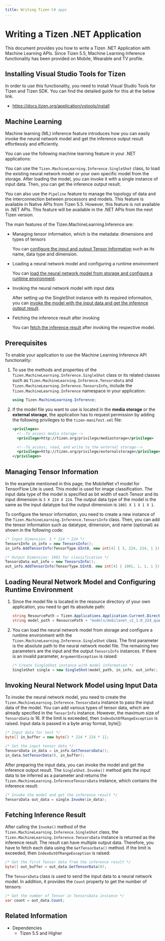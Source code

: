 ```yaml
---
title: Writing Tizen C# apps
...
```


# Writing a Tizen .NET Application

This document provides you how to write a Tizen .NET Application with Machine Learning APIs.
Since Tizen 5.5, Machine Learning Inference functionality has been provided on Mobile, Wearable and TV profile.

## Installing Visual Studio Tools for Tizen
In order to use this functionality, you need to install Visual Studio Tools for Tizen and Tizen SDK. You can find the detailed guide for this at the below link.

* https://docs.tizen.org/application/vstools/install


## Machine Learning

Machine learning (ML) inference feature introduces how you can easily invoke the neural network model and get the inference output result effortlessly and efficiently.

You can use the following machine learning feature in your .NET applications:

You can use the `Tizen.MachineLearning.Inference.SingleShot` class, to load the existing neural network model or your own specific model from the storage. After loading the model, you can invoke it with a single instance of input data. Then, you can get the inference output result.

You can also use the `Pipeline` feature to manage the topology of data and the interconnection between processors and models. This feature is available in Native APIs from Tizen 5.5. However, this feature is not available in .NET APIs. This feature will be available in the .NET APIs from the next Tizen version.


The main features of the Tizen.MachineLearning.Inference are:

- Managing tensor information, which is the metadata: dimensions and types of tensors

  You can [configure the input and output Tensor Information](#manage) such as its name, data type and dimension.

- Loading a neural network model and configuring a runtime environment

  You can [load the neural network model from storage and configure a runtime environment](#load).

- Invoking the neural network model with input data

  After setting up the SingleShot instance with its required information, you can [invoke the model with the input data and get the inference output result](#invoke).

- Fetching the inference result after invoking

  You can [fetch the inference result](#fetch) after invoking the respective model.

## Prerequisites

To enable your application to use the Machine Learning Inference API functionality:

1. To use the methods and properties of the `Tizen.MachineLearning.Inference.SingleShot` class or its related classes such as `Tizen.MachineLearning.Inference.TensorsData` and `Tizen.MachineLearning.Inference.TensorsInfo`, include the `Tizen.MachineLearning.Inference` namespace in your application:
    ```C#
    using Tizen.MachineLearning.Inference;
    ```

2. If the model file you want to use is located in the **media storage** or the **external storage**, the application has to request permission by adding the following privileges to the `tizen-manifest.xml` file:

    ```xml
    <privileges>
      <!--To access media storage-->
      <privilege>http://tizen.org/privilege/mediastorage</privilege>

      <!--To access, read, and write to the external storage-->
      <privilege>http://tizen.org/privilege/externalstorage</privilege>
    </privileges>
    ```

<a name="manage"></a>
## Managing Tensor Information

In the example mentioned in this page, the MobileNet v1 model for TensorFlow Lite is used. This model is used for image classification. The input data type of the model is specified as bit width of each Tensor and its input dimension is `3 X 224 X 224`. The output data type of the model is the same as the input datatype but the output dimension is `1001 X 1 X 1 X 1`.

To configure the tensor information, you need to create a new instance of the `Tizen.MachineLearning.Inference.TensorsInfo` class. Then, you can add the tensor information such as datatype, dimension, and name (optional) as shown in the following code:

```C#
/* Input Dimension: 3 * 224 * 224 */
TensorsInfo in_info = new TensorsInfo();
in_info.AddTensorInfo(TensorType.UInt8, new int[4] { 3, 224, 224, 1 });

/* Output Dimension: 1001 for classification */
TensorsData out_info = new TensorsInfo();
out_info.AddTensorInfo(TensorType.UInt8, new int[4] { 1001, 1, 1, 1 });
```

<a name="load"></a>
## Loading Neural Network Model and Configuring Runtime Environment

1. Since the model file is located in the resource directory of your own application, you need to get its absolute path:

    ```C#
    string ResourcePath = Tizen.Applications.Application.Current.DirectoryInfo.Resource;
    string model_path = ResourcePath + "models/mobilenet_v1_1.0_224_quant.tflite";
    ```


2. You can load the neural network model from storage and configure a runtime environment with the `Tizen.MachineLearning.Inference.SingleShot` class. The first parameter is the absolute path to the neural network model file. The remaining two parameters are the input and the output `TensorsInfo` instances. If there is an invalid parameter, `ArgumentException` is raised:

    ```C#
    /* Create SingleShot instance with model information */
    SingleShot single = new SingleShot(model_path, in_info, out_info);
    ```

<a name="invoke"></a>
## Invoking Neural Network Model using Input Data

To invoke the neural network model, you need to create the `Tizen.MachineLearning.Inference.TensorsData` instance to pass the input data of the model. You can add various types of tensor data, which are already specified in the `TensorInfo` instance. However, the maximum size of `TensorsData` is 16. If the limit is exceeded, then `IndexOutOfRangeException` is raised. Input data is passed in a byte array format, byte[]:

```C#
/* Input data for test */
byte[] in_buffer = new byte[3 * 224 * 224 * 1];

/* Set the input tensor data */
TensorsData in_data = in_info.GetTensorsData();
in_data.SetTensorData(0, in_buffer);
```

After preparing the input data, you can invoke the model and get the inference output result. The `SingleShot.Invoke()` method gets the input data to be inferred as a parameter and returns the `Tizen.MachineLearning.InferenceTensorsData` instance, which contains the inference result:

```C#
/* Invoke the model and get the inference result */
TensorsData out_data = single.Invoke(in_data);
```

<a name="fetch"></a>
## Fetching Inference Result

After calling the `Invoke()` method of the `Tizen.MachineLearning.Inference.SingleShot` class,
the `Tizen.MachineLearning.Inference.TensorsData` instance is returned as the inference result.
The result can have multiple output data. Therefore, you have to fetch each data using the `GetTensorData()` method. If the limit is exceeded, then `IndexOutOfRangeException` is raised:


```C#
/* Get the first Tensor data from the inference result */
byte[] out_buffer = out_data.GetTensorData(0);
```

The `TensorsData` class is used to send the input data to a neural network model. In addition, it provides the `Count` property to get the number of tensors:

```C#
/* Get the number of Tensor in TensorsData instance */
var count = out_data.Count;
```

## Related Information
- Dependencies
  -   Tizen 5.5 and Higher
